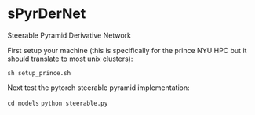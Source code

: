 # sPyrDerNet
Steerable Pyramid Derivative Network

First setup your machine (this is specifically for the prince NYU HPC but it should translate to most unix clusters):

`sh setup_prince.sh` 

Next test the pytorch steerable pyramid implementation:

`cd models`
`python steerable.py`

